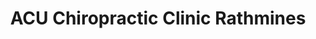 ---
title: "ACU Chiropractic Clinic Rathmines"
address: "22 Gulistan tce Rathmines 6 Co. Dublin"
tel: "(01)4979273"
county: "Dublin"
category: "Driving Ranges"
type: "Content"
lat: "53.325013"
lng: "-6.261065"
---